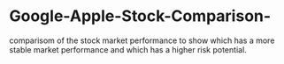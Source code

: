 # Google-Apple-Stock-Comparison-
comparisom of the stock market performance to show which has a more stable market performance and which has a higher risk  potential.

